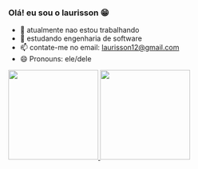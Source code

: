 ### Olá! eu sou o laurisson 😁

- 🔭 atualmente nao estou trabalhando
- 🌱 estudando engenharia de software
- 📫 contate-me no email: laurisson12@gmail.com
- 😄 Pronouns: ele/dele

<div>
  <a href="https://github.com//laurisson">
    <img height="180em" src="https://github-readme-stats.vercel.app/api?username=Laurisson&show_icons=true&theme=dark&include_all_commits=true&count_private=true"/>
    <img height="180em" src="https://github-readme-stats.vercel.app/api/top-langs/?username=Laurisson&layout=compact&langs_count=16&theme=dark"/>
    
 
